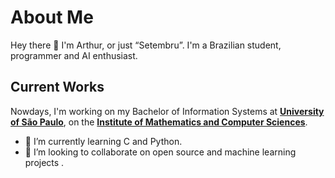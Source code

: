 # About Me

Hey there 👋 I'm Arthur, or just “Setembru”. I'm a Brazilian student, programmer and AI enthusiast.

## Current Works

Nowdays, I'm working on my Bachelor of Information Systems at [**University of São Paulo**](https://www5.usp.br),
on the [**Institute of Mathematics and Computer Sciences**](icmc.usp.br).
- 🌱 I’m currently learning C and Python.
- 💞️ I’m looking to collaborate on open source and machine learning projects .

<!---
Setembruu/Setembruu is a ✨ special ✨ repository because its `README.md` (this file) appears on your GitHub profile.
You can click the Preview link to take a look at your changes.
--->
